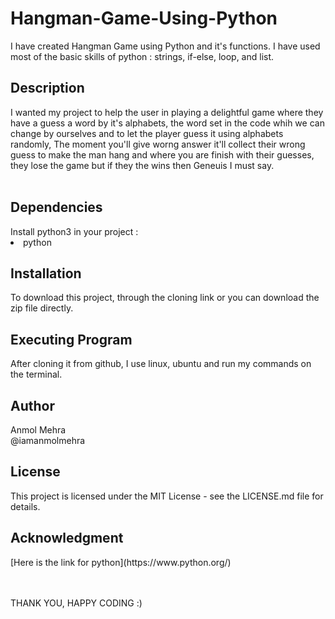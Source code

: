 # Hangman-Game-Using-Python
<p>I have created Hangman Game using Python and it's functions.
I have used most of the basic skills of python : strings, if-else, loop, and list.</p>

<h2>Description</h2>
I wanted my project to help the user in playing a delightful game where they have a guess a word by it's alphabets, the word set in the code whih we can change by ourselves and to let the player guess it using alphabets randomly, The moment you'll give worng answer it'll collect their wrong guess to make the man hang and where you are finish with their guesses, they lose the game but if they the wins then Geneuis I must say.
<br></br>


<h2>Dependencies</h2>
Install python3 in your project  :
<li>python</li>

<h2>Installation</h2>
To download this project, through the cloning link or you can download the zip file directly.

<h2>Executing Program</h2>
After cloning it from github, 
I use linux, ubuntu and run my commands on the terminal.

<h2>Author</h2>
Anmol Mehra<br>
@iamanmolmehra

<h2>License</h2>
<p>This project is licensed under the MIT License - see the LICENSE.md file for details.</p>

<h2>Acknowledgment</h2>
[Here is the link for python](https://www.python.org/)<br>

<br></br>
THANK YOU, HAPPY CODING :)
